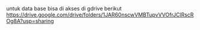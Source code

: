 untuk data base bisa di akses di gdrive berikut
https://drive.google.com/drive/folders/1JAR60nscwVMBTupvVVOfrJClRscROg8A?usp=sharing
